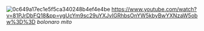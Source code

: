 ![0c649a17ec1e5f5ca340248b4ef4e4be](https://github.com/user-attachments/assets/f8d817d1-2117-4536-b7ab-2fba14e34442)
https://www.youtube.com/watch?v=81PJrDbFQ18&pp=ygUcYm9sc29uYXJvIGRhbsOnYW5kbyBwYXNzaW5obw%3D%3D
*bolonaro mito* 






